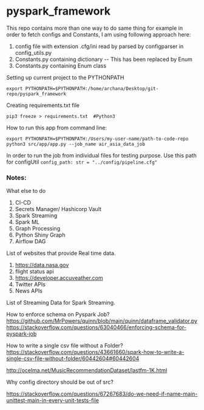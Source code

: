 # pyspark_framework




This repo contains more than one way to do same thing for example in order to fetch configs and Constants, 
I am using following approach here:
1. config file with extension .cfg/ini read by parsed by configparser in config_utils.py 
2. Constants.py containing dictionary --  This has been replaced by Enum 
3. Constants.py containing Enum class


Setting up current project to the PYTHONPATH
```commandline
export PYTHONPATH=$PYTHONPATH:/home/archana/Desktop/git-repo/pyspark_framework
```

Creating requirements.txt file

```commandline
pip3 freeze > requirements.txt  #Python3
```


How to run this app from command line:

```
export PYTHONPATH=$PYTHONPATH:/Users/my-user-name/path-to-code-repo
python3 src/app/app.py --job_name air_asia_data_job
```

In order to run the job from individual files for testing purpose. Use this path for configUtil
`config_path: str = "../config/pipeline.cfg"`



### Notes:

What else to do 
1. CI-CD
2. Secrets Manager/ Hashicorp Vault
3. Spark Streaming
4. Spark ML
5. Graph Processing
6. Python Shiny Graph
7. Airflow DAG


List of websites that provide Real time data.
1. https://data.nasa.gov
2. flight status api
3. https://developer.accuveather.com
4. Twitter APIs
5. News APIs

List of Streaming Data for Spark Streaming. 


How to enforce schema on Pyspark Job?
https://github.com/MrPowers/quinn/blob/main/quinn/dataframe_validator.py
https://stackoverflow.com/questions/63040466/enforcing-schema-for-pyspark-job


How to write a single csv file without a Folder?
https://stackoverflow.com/questions/43661660/spark-how-to-write-a-single-csv-file-without-folder/60442604#60442604


http://ocelma.net/MusicRecommendationDataset/lastfm-1K.html

Why config directory should be out of src?


https://stackoverflow.com/questions/67267683/do-we-need-if-name-main-unittest-main-in-every-unit-tests-file
